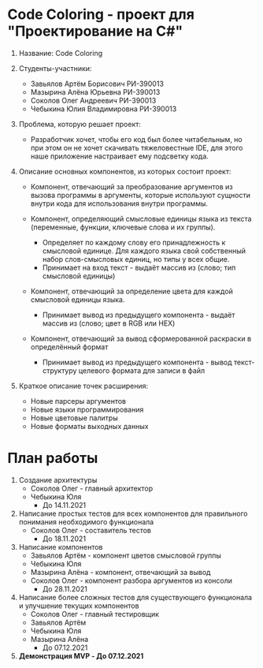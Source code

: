 # Code Coloring - проект для "Проектирование на C#"
1. Название: Code Coloring
2. Студенты-участники:
    * Завьялов Артём Борисович РИ-390013
    * Мазырина Алёна Юрьевна РИ-390013
    * Соколов Олег Андреевич РИ-390013
    * Чебыкина Юлия Владимировна РИ-390013
3. Проблема, которую решает проект:
    * Разработчик хочет, чтобы его код был более читабельным, но при этом он не хочет скачивать тяжеловестные IDE, для этого наше приложение настраивает ему подсветку кода.
4. Описание основных компонентов, из которых состоит проект:
    * Компонент, отвечающий за преобразование аргументов из вызова программы в аргументы, которые используют сущности внутри кода для использования внутри программы.
    * Компонент, определяющий смысловые единицы языка из текста (переменные, функции, ключевые слова и их группы).
      * Определяет по каждому слову его принадлежность к смысловой единице. Для каждого языка свой собственный набор слов-смысловых единиц, но типы у всех общие.
      * Принимает на вход текст - выдаёт массив из (слово; тип смысловой единицы)

    * Компонент, отвечающий за определение цвета для каждой смысловой единицы языка.
      * Принимает вывод из предыдущего компонента - выдаёт массив из (слово; цвет в RGB или HEX)

    * Компонент, отвечающий за вывод сформерованной раскраски в определённый формат
      * Принимает вывод из предыдущего компонента - вывод текст-структуру целевого формата для записи в файл

5. Краткое описание точек расширения:
    * Новые парсеры аргументов
    * Новые языки программирования
    * Новые цветовые палитры
    * Новые форматы выходных данных

# План работы
1. Создание архитектуры
   * Соколов Олег - главный архитектор
   * Чебыкина Юля
      * До 14.11.2021
2. Написание простых тестов для всех компонентов для правильного понимания необходимого функционала
   * Соколов Олег - составитель тестов
      * До 18.11.2021
3. Написание компонентов
   * Завьялов Артём - компонент цветов смысловой группы
   * Чебыкина Юля
   * Мазырина Алёна - компонент, отвечающий за вывод
   * Соколов Олег - компонент разбора аргументов из консоли
      * До 28.11.2021
4. Написание более сложных тестов для существующего функционала и улучшение текущих компонентов
   * Соколов Олег - главный тестировщик
   * Завьялов Артём
   * Чебыкина Юля
   * Мазырина Алёна
      * До 07.12.2021
5. **Демонстрация MVP - До 07.12.2021**
